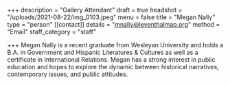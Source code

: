 +++
description = "Gallery Attendant"
draft = true
headshot = "/uploads/2021-08-22/img_0103.jpeg"
menu = false
title = "Megan Nally"
type = "person"
[[contact]]
details = "mnally@leventhalmap.org"
method = "Email"
staff_category = "staff"


+++
Megan Nally is a recent graduate from Wesleyan University and holds a B.A. in Government and Hispanic Literatures & Cultures as well as a certificate in International Relations. Megan has a strong interest in public education and hopes to explore the dynamic between historical narratives, contemporary issues, and public attitudes.